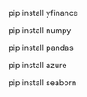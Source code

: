 pip install yfinance

pip install numpy

pip install pandas

pip install azure

pip install seaborn

